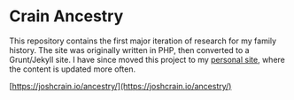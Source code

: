 # Crain Ancestry
This repository contains the first major iteration of research for my family history. The site was originally written in PHP, then converted to a Grunt/Jekyll site. I have since moved this project to my [personal site](https://joshcrain.io/ancestry/), where the content is updated more often. 

[https://joshcrain.io/ancestry/](https://joshcrain.io/ancestry/)

